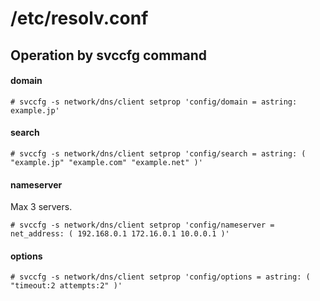 # /etc/resolv.conf

## Operation by svccfg command

#### domain

```
# svccfg -s network/dns/client setprop 'config/domain = astring: example.jp'
```

#### search

```
# svccfg -s network/dns/client setprop 'config/search = astring: ( "example.jp" "example.com" "example.net" )'
```

#### nameserver

Max 3 servers.

```
# svccfg -s network/dns/client setprop 'config/nameserver = net_address: ( 192.168.0.1 172.16.0.1 10.0.0.1 )'
```

#### options

```
# svccfg -s network/dns/client setprop 'config/options = astring: ( "timeout:2 attempts:2" )'
```
